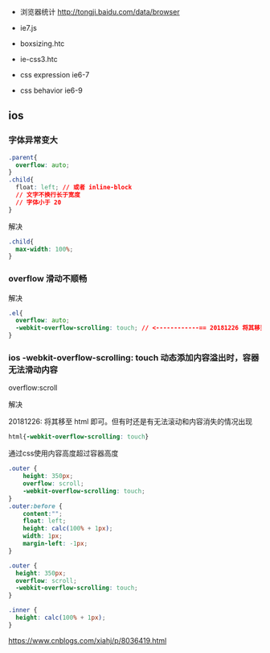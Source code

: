 * 浏览器统计 http://tongji.baidu.com/data/browser

* ie7.js
* boxsizing.htc
* ie-css3.htc
* css expression ie6-7
* css behavior ie6-9

## ios
### 字体异常变大
```css
.parent{
  overflow: auto;
}
.child{
  float: left; // 或者 inline-block
  // 文字不换行长于宽度
  // 字体小于 20
}
```
解决
```css
.child{
  max-width: 100%;
}
```
### overflow 滑动不顺畅
解决
```css
.el{
  overflow: auto;
  -webkit-overflow-scrolling: touch; // <------------== 20181226 将其移至 html
}
```

### ios -webkit-overflow-scrolling: touch 动态添加内容溢出时，容器无法滑动内容
overflow:scroll 

解决

20181226:  将其移至 html 即可。但有时还是有无法滚动和内容消失的情况出现
```css
html{-webkit-overflow-scrolling: touch}
```


通过css使用内容高度超过容器高度
```css
.outer {
    height: 350px;
    overflow: scroll;
    -webkit-overflow-scrolling: touch;
}
.outer:before {
    content:"";
    float: left;
    height: calc(100% + 1px);
    width: 1px;
    margin-left: -1px;
}
```
```css
.outer {
  height: 350px;
  overflow: scroll;
  -webkit-overflow-scrolling: touch;
}

.inner {
  height: calc(100% + 1px);
}
```
https://www.cnblogs.com/xiahj/p/8036419.html

